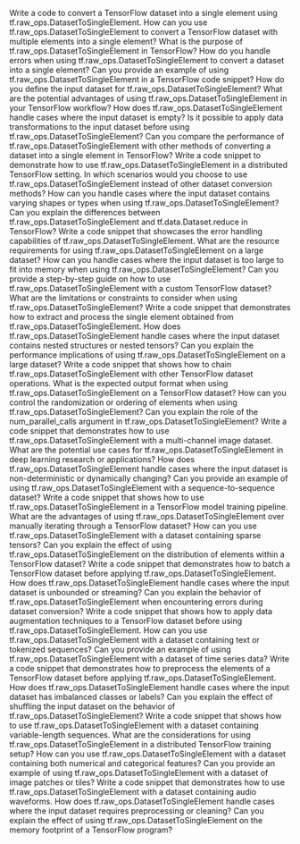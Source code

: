 Write a code to convert a TensorFlow dataset into a single element using tf.raw_ops.DatasetToSingleElement.
How can you use tf.raw_ops.DatasetToSingleElement to convert a TensorFlow dataset with multiple elements into a single element?
What is the purpose of tf.raw_ops.DatasetToSingleElement in TensorFlow?
How do you handle errors when using tf.raw_ops.DatasetToSingleElement to convert a dataset into a single element?
Can you provide an example of using tf.raw_ops.DatasetToSingleElement in a TensorFlow code snippet?
How do you define the input dataset for tf.raw_ops.DatasetToSingleElement?
What are the potential advantages of using tf.raw_ops.DatasetToSingleElement in your TensorFlow workflow?
How does tf.raw_ops.DatasetToSingleElement handle cases where the input dataset is empty?
Is it possible to apply data transformations to the input dataset before using tf.raw_ops.DatasetToSingleElement?
Can you compare the performance of tf.raw_ops.DatasetToSingleElement with other methods of converting a dataset into a single element in TensorFlow?
Write a code snippet to demonstrate how to use tf.raw_ops.DatasetToSingleElement in a distributed TensorFlow setting.
In which scenarios would you choose to use tf.raw_ops.DatasetToSingleElement instead of other dataset conversion methods?
How can you handle cases where the input dataset contains varying shapes or types when using tf.raw_ops.DatasetToSingleElement?
Can you explain the differences between tf.raw_ops.DatasetToSingleElement and tf.data.Dataset.reduce in TensorFlow?
Write a code snippet that showcases the error handling capabilities of tf.raw_ops.DatasetToSingleElement.
What are the resource requirements for using tf.raw_ops.DatasetToSingleElement on a large dataset?
How can you handle cases where the input dataset is too large to fit into memory when using tf.raw_ops.DatasetToSingleElement?
Can you provide a step-by-step guide on how to use tf.raw_ops.DatasetToSingleElement with a custom TensorFlow dataset?
What are the limitations or constraints to consider when using tf.raw_ops.DatasetToSingleElement?
Write a code snippet that demonstrates how to extract and process the single element obtained from tf.raw_ops.DatasetToSingleElement.
How does tf.raw_ops.DatasetToSingleElement handle cases where the input dataset contains nested structures or nested tensors?
Can you explain the performance implications of using tf.raw_ops.DatasetToSingleElement on a large dataset?
Write a code snippet that shows how to chain tf.raw_ops.DatasetToSingleElement with other TensorFlow dataset operations.
What is the expected output format when using tf.raw_ops.DatasetToSingleElement on a TensorFlow dataset?
How can you control the randomization or ordering of elements when using tf.raw_ops.DatasetToSingleElement?
Can you explain the role of the num_parallel_calls argument in tf.raw_ops.DatasetToSingleElement?
Write a code snippet that demonstrates how to use tf.raw_ops.DatasetToSingleElement with a multi-channel image dataset.
What are the potential use cases for tf.raw_ops.DatasetToSingleElement in deep learning research or applications?
How does tf.raw_ops.DatasetToSingleElement handle cases where the input dataset is non-deterministic or dynamically changing?
Can you provide an example of using tf.raw_ops.DatasetToSingleElement with a sequence-to-sequence dataset?
Write a code snippet that shows how to use tf.raw_ops.DatasetToSingleElement in a TensorFlow model training pipeline.
What are the advantages of using tf.raw_ops.DatasetToSingleElement over manually iterating through a TensorFlow dataset?
How can you use tf.raw_ops.DatasetToSingleElement with a dataset containing sparse tensors?
Can you explain the effect of using tf.raw_ops.DatasetToSingleElement on the distribution of elements within a TensorFlow dataset?
Write a code snippet that demonstrates how to batch a TensorFlow dataset before applying tf.raw_ops.DatasetToSingleElement.
How does tf.raw_ops.DatasetToSingleElement handle cases where the input dataset is unbounded or streaming?
Can you explain the behavior of tf.raw_ops.DatasetToSingleElement when encountering errors during dataset conversion?
Write a code snippet that shows how to apply data augmentation techniques to a TensorFlow dataset before using tf.raw_ops.DatasetToSingleElement.
How can you use tf.raw_ops.DatasetToSingleElement with a dataset containing text or tokenized sequences?
Can you provide an example of using tf.raw_ops.DatasetToSingleElement with a dataset of time series data?
Write a code snippet that demonstrates how to preprocess the elements of a TensorFlow dataset before applying tf.raw_ops.DatasetToSingleElement.
How does tf.raw_ops.DatasetToSingleElement handle cases where the input dataset has imbalanced classes or labels?
Can you explain the effect of shuffling the input dataset on the behavior of tf.raw_ops.DatasetToSingleElement?
Write a code snippet that shows how to use tf.raw_ops.DatasetToSingleElement with a dataset containing variable-length sequences.
What are the considerations for using tf.raw_ops.DatasetToSingleElement in a distributed TensorFlow training setup?
How can you use tf.raw_ops.DatasetToSingleElement with a dataset containing both numerical and categorical features?
Can you provide an example of using tf.raw_ops.DatasetToSingleElement with a dataset of image patches or tiles?
Write a code snippet that demonstrates how to use tf.raw_ops.DatasetToSingleElement with a dataset containing audio waveforms.
How does tf.raw_ops.DatasetToSingleElement handle cases where the input dataset requires preprocessing or cleaning?
Can you explain the effect of using tf.raw_ops.DatasetToSingleElement on the memory footprint of a TensorFlow program?